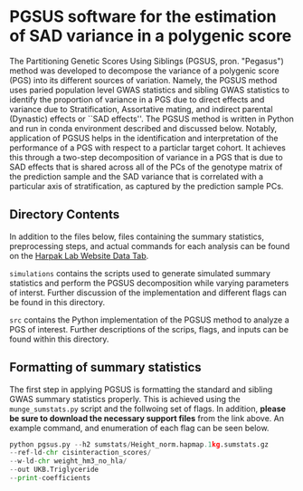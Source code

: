 # PGSUS software for the estimation of SAD variance in a polygenic score

The Partitioning Genetic Scores Using Siblings (PGSUS, pron. "Pegasus") method was developed to decompose the variance of a polygenic score (PGS) into its different sources of variation. Namely, the PGSUS method uses paried population level GWAS statistics and sibling GWAS statistics to identify the proportion of variance in a PGS due to direct effects and variance due to Stratification, Assortative mating, and indirect parental (Dynastic) effects or ``SAD effects''. The PGSUS method is written in Python and run in conda environment described and discussed below. Notably, application of PGSUS helps in the identification and interpretation of the performance of a PGS with respect to a particlar target cohort. It achieves this through a two-step decomposition of variance in a PGS that is due to SAD effects that is shared across all of the PCs of the genotype matrix of the prediction sample and the SAD variance that is correlated with a particular axis of stratification, as captured by the prediction sample PCs.

## Directory Contents
In addition to the files below, files containing the summary statistics, preprocessing steps, and actual commands for each analysis can be found on the [Harpak Lab Website Data Tab](https://www.harpaklab.com/data). 

`simulations` contains the scripts used to generate simulated summary statistics and perform the PGSUS decomposition while varying parameters of interst. Further discussion of the implementation and different flags can be found in this directory. 

`src` contains the Python implementation of the PGSUS method to analyze a PGS of interest. Further descriptions of the scrips, flags, and inputs can be found within this directory. 

## Formatting of summary statistics
The first step in applying PGSUS is formatting the standard and sibling GWAS summary statistics properly. This is achieved using the `munge_sumstats.py` script and the follwoing set of flags. In addition, **please be sure to download the necessary support files** from the link above. An example command, and enumeration of each flag can be seen below. 

```python 
python pgsus.py --h2 sumstats/Height_norm.hapmap.1kg.sumstats.gz
--ref-ld-chr cisinteraction_scores/
--w-ld-chr weight_hm3_no_hla/
--out UKB.Triglyceride
--print-coefficients
 ```

